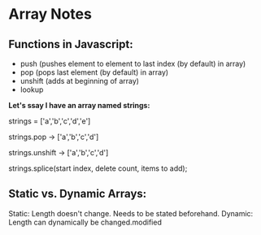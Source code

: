# Array Notes

## Functions in Javascript:
- push (pushes element to element to last index (by default) in array)
- pop (pops last element (by default) in array)
- unshift (adds at beginning of array)
- lookup

**Let's ssay I have an array named strings:**

strings = ['a','b','c','d','e']

strings.pop -> ['a','b','c','d']

strings.unshift -> ['a','b','c','d']

strings.splice(start index, delete count, items to add);

## Static vs. Dynamic Arrays:

Static: Length doesn't change. Needs to be stated beforehand.
Dynamic: Length can dynamically be changed.modified

